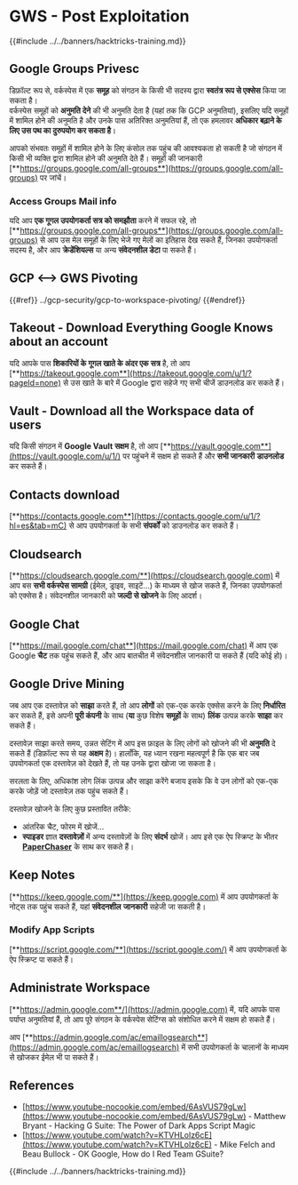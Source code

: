 # GWS - Post Exploitation

{{#include ../../banners/hacktricks-training.md}}

## Google Groups Privesc

डिफ़ॉल्ट रूप से, वर्कस्पेस में एक **समूह** को संगठन के किसी भी सदस्य द्वारा **स्वतंत्र रूप से एक्सेस** किया जा सकता है।\
वर्कस्पेस समूहों को **अनुमति देने** की भी अनुमति देता है (यहां तक कि GCP अनुमतियां), इसलिए यदि समूहों में शामिल होने की अनुमति है और उनके पास अतिरिक्त अनुमतियां हैं, तो एक हमलावर **अधिकार बढ़ाने के लिए उस पथ का दुरुपयोग कर सकता है**।

आपको संभवतः समूहों में शामिल होने के लिए कंसोल तक पहुंच की आवश्यकता हो सकती है जो संगठन में किसी भी व्यक्ति द्वारा शामिल होने की अनुमति देते हैं। समूहों की जानकारी [**https://groups.google.com/all-groups**](https://groups.google.com/all-groups) पर जांचें।

### Access Groups Mail info

यदि आप **एक गूगल उपयोगकर्ता सत्र को समझौता** करने में सफल रहे, तो [**https://groups.google.com/all-groups**](https://groups.google.com/all-groups) से आप उस मेल समूहों के लिए भेजे गए मेलों का इतिहास देख सकते हैं, जिनका उपयोगकर्ता सदस्य है, और आप **क्रेडेंशियल्स** या अन्य **संवेदनशील डेटा** पा सकते हैं।

## GCP <--> GWS Pivoting

{{#ref}}
../gcp-security/gcp-to-workspace-pivoting/
{{#endref}}

## Takeout - Download Everything Google Knows about an account

यदि आपके पास **शिकारियों के गूगल खाते के अंदर एक सत्र** है, तो आप [**https://takeout.google.com**](https://takeout.google.com/u/1/?pageId=none) से उस खाते के बारे में Google द्वारा सहेजे गए सभी चीजें डाउनलोड कर सकते हैं।

## Vault - Download all the Workspace data of users

यदि किसी संगठन में **Google Vault सक्षम** है, तो आप [**https://vault.google.com**](https://vault.google.com/u/1/) पर पहुंचने में सक्षम हो सकते हैं और **सभी जानकारी** **डाउनलोड** कर सकते हैं।

## Contacts download

[**https://contacts.google.com**](https://contacts.google.com/u/1/?hl=es&tab=mC) से आप उपयोगकर्ता के सभी **संपर्कों** को डाउनलोड कर सकते हैं।

## Cloudsearch

[**https://cloudsearch.google.com/**](https://cloudsearch.google.com) में आप बस **सभी वर्कस्पेस सामग्री** (ईमेल, ड्राइव, साइटें...) के माध्यम से खोज सकते हैं, जिनका उपयोगकर्ता को एक्सेस है। संवेदनशील जानकारी को **जल्दी से खोजने** के लिए आदर्श।

## Google Chat

[**https://mail.google.com/chat**](https://mail.google.com/chat) में आप एक Google **चैट** तक पहुंच सकते हैं, और आप बातचीत में संवेदनशील जानकारी पा सकते हैं (यदि कोई हो)।

## Google Drive Mining

जब आप एक दस्तावेज़ को **साझा** करते हैं, तो आप **लोगों** को एक-एक करके एक्सेस करने के लिए **निर्धारित** कर सकते हैं, इसे अपनी **पूरी कंपनी** के साथ (**या** कुछ विशेष **समूहों** के साथ) **लिंक** उत्पन्न करके **साझा** कर सकते हैं।

दस्तावेज़ साझा करते समय, उन्नत सेटिंग में आप इस फ़ाइल के लिए लोगों को खोजने की भी **अनुमति** दे सकते हैं (डिफ़ॉल्ट रूप से यह **अक्षम** है)। हालाँकि, यह ध्यान रखना महत्वपूर्ण है कि एक बार जब उपयोगकर्ता एक दस्तावेज़ को देखते हैं, तो यह उनके द्वारा खोजा जा सकता है।

सरलता के लिए, अधिकांश लोग लिंक उत्पन्न और साझा करेंगे बजाय इसके कि वे उन लोगों को एक-एक करके जोड़ें जो दस्तावेज़ तक पहुंच सकते हैं।

दस्तावेज़ खोजने के लिए कुछ प्रस्तावित तरीके:

- आंतरिक चैट, फोरम में खोजें...
- **स्पाइडर** ज्ञात **दस्तावेज़ों** में अन्य दस्तावेज़ों के लिए **संदर्भ** खोजें। आप इसे एक ऐप स्क्रिप्ट के भीतर [**PaperChaser**](https://github.com/mandatoryprogrammer/PaperChaser) के साथ कर सकते हैं।

## **Keep Notes**

[**https://keep.google.com/**](https://keep.google.com) में आप उपयोगकर्ता के नोट्स तक पहुंच सकते हैं, यहां **संवेदनशील** **जानकारी** सहेजी जा सकती है।

### Modify App Scripts

[**https://script.google.com/**](https://script.google.com/) में आप उपयोगकर्ता के ऐप स्क्रिप्ट पा सकते हैं।

## **Administrate Workspace**

[**https://admin.google.com**/](https://admin.google.com) में, यदि आपके पास पर्याप्त अनुमतियां हैं, तो आप पूरे संगठन के वर्कस्पेस सेटिंग्स को संशोधित करने में सक्षम हो सकते हैं।

आप [**https://admin.google.com/ac/emaillogsearch**](https://admin.google.com/ac/emaillogsearch) में सभी उपयोगकर्ता के चालानों के माध्यम से खोजकर ईमेल भी पा सकते हैं।

## References

- [https://www.youtube-nocookie.com/embed/6AsVUS79gLw](https://www.youtube-nocookie.com/embed/6AsVUS79gLw) - Matthew Bryant - Hacking G Suite: The Power of Dark Apps Script Magic
- [https://www.youtube.com/watch?v=KTVHLolz6cE](https://www.youtube.com/watch?v=KTVHLolz6cE) - Mike Felch and Beau Bullock - OK Google, How do I Red Team GSuite?

{{#include ../../banners/hacktricks-training.md}}
